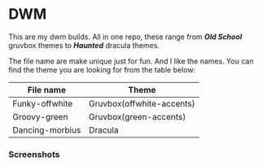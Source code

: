 # DWM

This are my dwm builds. All in one repo, these range from ***Old School*** gruvbox themes to ***Haunted*** dracula themes.  

The file name are make unique just for fun. And I like the names. You can find the theme you are looking for from the table below:  

File name | Theme |
--------- | ----- |
Funky-offwhite | Gruvbox(offwhite-accents) |
Groovy-green | Gruvbox(green-accents) |
Dancing-morbius | Dracula |


### Screenshots
